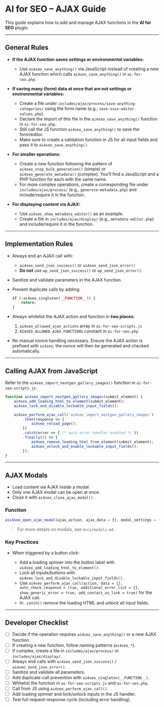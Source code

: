 # AI for SEO – AJAX Guide

This guide explains how to add and manage AJAX functions in the **AI for SEO** plugin.

---

## General Rules

* **If the AJAX function saves settings or environmental variables:**

  * Use `ai4seo_save_anything()` via JavaScript instead of creating a new AJAX function which calls `ai4seo_save_anything()` in `ai-for-seo.php`.

* **If saving many (form) data at once that are not settings or environmental variables:**

  * Create a file under `includes/ajax/process/save-anything-categories/` using the form name (e.g., `save-xxxx-editor-values.php`).
  * Declare the import of this file in the `ai4seo_save_anything()` function in `ai-for-seo.php`.
  * Still call the JS function `ai4seo_save_anything()` to save the form/editor.
  * Make sure to create a validation function in JS for all input fields and pass it to `ai4seo_save_anything()`.

* **For smaller operations:**

  * Create a new function following the pattern of `ai4seo_stop_bulk_generation()` (simple) or `ai4seo_generate_metadata()` (complex). You'll find a JavaScript and a PHP function for each with the same name.
  * For more complex operations, create a corresponding file under `includes/ajax/process/` (e.g., `generate-metadata.php`) and include/require it in the function.

* **For displaying content via AJAX:**

  * Use `ai4seo_show_metadata_editor()` as an example.
  * Create a file in `includes/ajax/display/` (e.g., `metadata-editor.php`) and include/require it in the function.

---

## Implementation Rules

* Always end an AJAX call with:

  * `ai4seo_send_json_success()` or `ai4seo_send_json_error()`
  * **Do not** use `wp_send_json_success()` or `wp_send_json_error()`.

* Sanitize and validate parameters in the AJAX function.

* Prevent duplicate calls by adding:

  ```php
  if (!ai4seo_singleton(__FUNCTION__)) {
      return;
  }
  ```

* Always whitelist the AJAX action and function in **two places**:

  1. `ai4seo_allowed_ajax_actions` array in `ai-for-seo-scripts.js`
  2. `AI4SEO_ALLOWED_AJAX_FUNCTIONS` constant in `ai-for-seo.php`

* No manual nonce handling necessary. Ensure the AJAX action is prefixed with `ai4seo`; the nonce will then be generated and checked automatically.

---

## Calling AJAX from JavaScript

Refer to the `ai4seo_import_nextgen_gallery_images()` function in `ai-for-seo-scripts.js`:

```javascript
function ai4seo_import_nextgen_gallery_images(submit_element) {
    ai4seo_add_loading_html_to_element(submit_element);
    ai4seo_lock_and_disable_lockable_input_fields();

    ai4seo_perform_ajax_call('ai4seo_import_nextgen_gallery_images')
        .then(response => {
            ai4seo_reload_page();
        })
        .catch(error => { /* auto error handler enabled */ })
        .finally(() => {
            ai4seo_remove_loading_html_from_element(submit_element);
            ai4seo_unlock_and_enable_lockable_input_fields();
        });
}
```

---

## AJAX Modals

* Load content via AJAX inside a modal.
* Only one AJAX modal can be open at once.
* Close it with `ai4seo_close_ajax_modal()`.

### Function

```javascript
ais4seo_open_ajax_modal(ajax_action, ajax_data = {}, modal_settings = {});
```

> For more details on modals, see `docs/modals.md`.

### Key Practices

* When triggered by a button click:

  * Add a loading spinner into the button label with `ai4seo_add_loading_html_to_element()`.
  * Lock all inputs/buttons with `ai4seo_lock_and_disable_lockable_input_fields()`.
  * Use `ai4seo_perform_ajax_call(action, data = {}, auto_check_response = true, additional_error_list = {}, show_generic_error = true, add_contact_us_link = true)` for the AJAX call.
  * In `.catch()` remove the loading HTML and unlock all input fields.

---

## Developer Checklist

* [ ] Decide if the operation requires `ai4seo_save_anything()` or a new AJAX function.
* [ ] If creating a new function, follow naming patterns (`ai4seo_*`).
* [ ] If complex, create a file in `includes/ajax/process/` or `includes/ajax/display/`.
* [ ] Always end calls with `ai4seo_send_json_success()` / `ai4seo_send_json_error()`.
* [ ] Sanitize and validate all parameters.
* [ ] Add duplicate-call prevention with `ai4seo_singleton(__FUNCTION__)`.
* [ ] Whitelist the function in `ai-for-seo-scripts.js` and `ai-for-seo.php`.
* [ ] Call from JS using `ai4seo_perform_ajax_call()`.
* [ ] Add loading spinner and lock/unlock inputs in the JS handler.
* [ ] Test full request-response cycle (including error handling).
